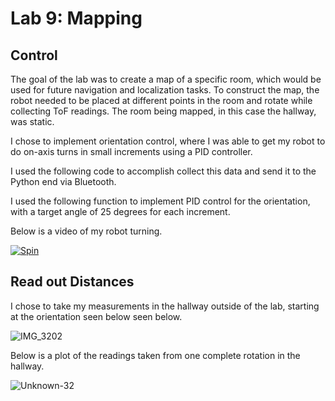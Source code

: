 # Lab 9: Mapping

## Control

The goal of the lab was to create a map of a specific room, which would be used for future navigation and localization tasks. To construct the map, the robot needed to be placed at different points in the room and rotate while collecting ToF readings. The room being mapped, in this case the hallway, was static.

I chose to implement orientation control, where I was able to get my robot to do on-axis turns in small increments using a PID controller.

I used the following code to accomplish collect this data and send it to the Python end via Bluetooth.

<script src="https://gist.github.com/sarika2446/b55a06cb10055132facb7352c82f1776.js"></script>

I used the following function to implement PID control for the orientation, with a target angle of 25 degrees for each increment.

<script src="https://gist.github.com/sarika2446/21f59e39d031b0e0c2350a95f5159c00.js"></script>

Below is a video of my robot turning.

[![Spin](https://img.youtube.com/vi/udNTjOFebKc/0.jpg)](https://www.youtube.com/watch?v=udNTjOFebKc "Spin")

## Read out Distances

I chose to take my measurements in the hallway outside of the lab, starting at the orientation seen below seen below.

![IMG_3202](https://user-images.githubusercontent.com/123786420/233005926-9dc48a66-6be7-4337-a1f5-036f1d9a3cdd.jpg)

Below is a plot of the readings taken from one complete rotation in the hallway.

![Unknown-32](https://user-images.githubusercontent.com/123786420/233005662-68351ac0-64b8-4495-bacf-20835f9abf9e.png)


